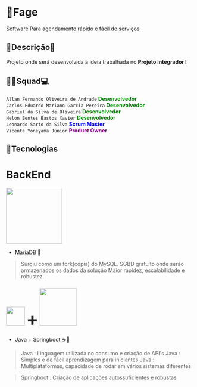 # 📝Fage

Software Para agendamento rápido e fácil de serviços


## 📃Descrição📃

Projeto onde será desenvolvida a ideia trabalhada no **Projeto Integrador I** 

## 👨‍💻Squad💻

```Allan Fernando Oliveira de Andrade``` <a style="color:green">  **Desenvolvedor** </a>  
```Carlos Eduardo Mariano Garcia Pereira```  <a style="color:green">  **Desenvolvedor** </a>  
```Gabriel da Silva de Oliveira``` <a style="color:green">  **Desenvolvedor** </a>   
```Helon Bentes Bastos Xavier``` <a style="color:green">  **Desenvolvedor** </a>  
```Leonardo Sarto da Silva```  <a style="color:blue">  **Scrum Master** </a>    
```Vicente Yoneyama Júnior``` <a style="color:purple">  **Product Owner** </a>



## 🔎Tecnologias

# BackEnd

<img  src="https://d1.awsstatic.com/logos/partners/MariaDB_Logo.d8a208f0a889a8f0f0551b8391a065ea79c54f3a.png" width="150px">

* MariaDB 🐬

> Surgiu como um fork(cópia) do MySQL.
> SGBD gratuíto onde serão armazenados os dados da solução
> Maior rapidez, escalabilidade e robustez.

 

### <img src="https://static.mundoeducacao.uol.com.br/mundoeducacao/conteudo_legenda/47bb859e52444b02002dfe9e11de8c1e.jpg" width="50px"> <font size="30">+</font> <img src="https://4.bp.blogspot.com/-ou-a_Aa1t7A/W6IhNc3Q0gI/AAAAAAAAD6Y/pwh44arKiuM_NBqB1H7Pz4-7QhUxAgZkACLcBGAs/s400/spring-boot-logo.png" width="100px">

* Java + Springboot ☕🍃

> Java : Linguagem utilizada no consumo e criação de API's
> Java : Simples e de fácil aprendizagem para iniciantes
> Java : Multiplataformas, capacidade de rodar em vários sistemas diferentes

> Springboot : Criação de aplicações autossuficientes e robustas
